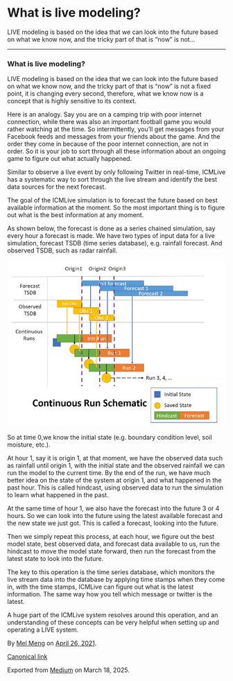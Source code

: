 # What is live modeling?

LIVE modeling is based on the idea that we can look into the future based on what we know now, and the tricky part of that is “now” is not…

---

### What is live modeling?

LIVE modeling is based on the idea that we can look into the future based on what we know now, and the tricky part of that is “now” is not a fixed point, it is changing every second, therefore, what we know now is a concept that is highly sensitive to its context.

Here is an analogy. Say you are on a camping trip with poor internet connection, while there was also an important football game you would rather watching at the time. So intermittently, you’ll get messages from your Facebook feeds and messages from your friends about the game. And the order they come in because of the poor internet connection, are not in order. So it is your job to sort through all these information about an ongoing game to figure out what actually happened.

Similar to observe a live event by only following Twitter in real-time, ICMLive has a systematic way to sort through the live stream and identify the best data sources for the next forecast.

The goal of the ICMLive simulation is to forecast the future based on best available information at the moment. So the most important thing is to figure out what is the best information at any moment.

As shown below, the forecast is done as a series chained simulation, say every hour a forecast is made. We have two types of input data for a live simulation, forecast TSDB (time series database), e.g. rainfall forecast. And observed TSDB, such as radar rainfall.

![](images\1_qmFMUWrWbGyTUwtzlKyE8w.png)

So at time 0,we know the initial state (e.g. boundary condition level, soil moisture, etc.).

At hour 1, say it is origin 1, at that moment, we have the observed data such as rainfall until origin 1, with the initial state and the observed rainfall we can run the model to the current time. By the end of the run, we have much better idea on the state of the system at origin 1, and what happened in the past hour. This is called hindcast, using observed data to run the simulation to learn what happened in the past.

At the same time of hour 1, we also have the forecast into the future 3 or 4 hours. So we can look into the future using the latest available forecast and the new state we just got. This is called a forecast, looking into the future.

Then we simply repeat this process, at each hour, we figure out the best model state, best observed data, and forecast data available to us, run the hindcast to move the model state forward, then run the forecast from the latest state to look into the future.

The key to this operation is the time series database, which monitors the live stream data into the database by applying time stamps when they come in, with the time stamps, ICMLive can figure out what is the latest information. The same way how you tell which message or twitter is the latest.

A huge part of the ICMLive system resolves around this operation, and an understanding of these concepts can be very helpful when setting up and operating a LIVE system.

By [Mel Meng](https://medium.com/@mel-meng-pe) on [April 26, 2021](https://medium.com/p/e385c7e0b1ac).

[Canonical link](https://medium.com/@mel-meng-pe/what-is-live-modeling-e385c7e0b1ac)

Exported from [Medium](https://medium.com) on March 18, 2025.